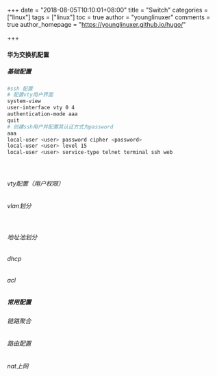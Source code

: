 +++
date = "2018-08-05T10:10:01+08:00"
title = "Switch"
categories = ["linux"]
tags = ["linux"]
toc = true
author = "younglinuxer"
comments = true
author_homepage =  "https://younglinuxer.github.io/hugo/"

+++

#### 华为交换机配置

##### 基础配置
```bash
#ssh 配置
# 配置vty用户界面
system-view 
user-interface vty 0 4 
authentication-mode aaa 
quit 
# 创建ssh用户并配置其认证方式为password
aaa
local-user <user> password cipher <password>
local-user <user> level 15
local-user <user> service-type telnet terminal ssh web   
```
　
###### vty配置（用户权限）　
###### vlan划分　
```bash

```

###### 地址池划分　
###### dhcp
###### acl

##### 常用配置
###### 链路聚合
###### 路由配置
###### nat上网

